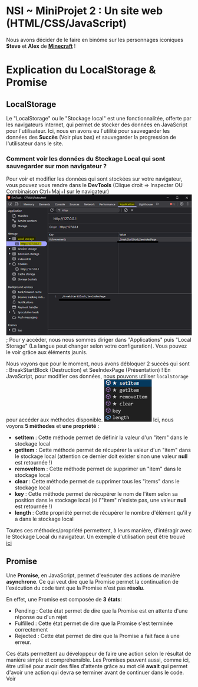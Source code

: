 # NSI ~ MiniProjet 2 : Un site web (HTML/CSS/JavaScript)

Nous avons décider de le faire en binôme sur les personnages iconiques **Steve** et **Alex** de [__Minecraft__](https://minecraft.net/) !

# Explication du LocalStorage & Promise
## LocalStorage
Le "LocalStorage" ou le "Stockage local" est une fonctionnalitée, offerte par les navigateurs internet, qui permet de stocker des données en JavaScript pour l'utilisateur.
Ici, nous en avons eu l'utilité pour sauvegarder les données des **Succès** (Voir plus bas) et sauvegarder la progression de l'utilisateur dans le site.

### Comment voir les données du Stockage Local qui sont sauvegarder sur mon navigateur ?
Pour voir et modifier les données qui sont stockées sur votre navigateur, vous pouvez vous rendre dans le **DevTools** (Clique droit => Inspecter OU Combinaison Ctrl+Maj+I sur le navigateur)
![Exemple dev Tools](assets/imgs/readme/devTools.png);
Pour y accéder, nous nous sommes diriger dans "Applications" puis "Local Storage" (La langue peut changer selon votre configuration). Vous pouvez le voir grâce aux éléments jaunis.

Nous voyons que pour le moment, nous avons débloquer 2 succès qui sont : BreakStartBlock (Destruction) et SeeIndexPage (Présentation) !
En JavaScript, pour modifier ces données, nous pouvons utiliser `localStorage` pour accéder aux méthodes disponible.
![LocalStorage](assets/imgs/readme/localStorage.png)
Ici, nous voyons **5 méthodes** et **une propriété** :
- **setItem** : Cette méthode permet de définir la valeur d'un "item" dans le stockage local
- **getItem** : Cette méthode permet de récupérer la valeur d'un "item" dans le stockage local (attention ce dernier doit exister sinon une valeur __null__ est retournée !)
- **removeItem** : Cette méthode permet de supprimer un "item" dans le stockage local
- **clear** : Cette méthode permet de supprimer tous les "items" dans le stockage local
- **key** : Cette méthode permet de récupérer le nom de l'item selon sa position dans le stockage local (si l'"item" n'existe pas, une valeur __null__ est retournée !)
- **length** : Cette propriété permet de récupérer le nombre d'élément qu'il y a dans le stockage local

Toutes ces méthodes/propriété permettent, à leurs manière, d'intéragir avec le Stockage Local du navigateur.
Un exemple d'utilisation peut être trouvé [ici](https://github.com/tgbhy/NSI-MiniProjet2/blob/3ad4c17dca8cfec69fbbddedb0a3b5e86b3f4221/assets/js/MinecraftToast.js#L75)

## Promise
Une **Promise**, en JavaScript, permet d'exécuter des actions de manière __asynchrone__.
Ce qui veut dire que la Promise permet la continuation de l'exécution du code tant que la Promise n'est pas **résolu**.

En effet, une Promise est composée de **3 états**:
- Pending : Cette état permet de dire que la Promise est en attente d'une réponse ou d'un rejet
- Fulfilled : Cette état permet de dire que la Promise s'est terminée correctement
- Rejected : Cette état permet de dire que la Promise a fait face à une erreur.

Ces états permettent au développeur de faire une action selon le résultat de manière simple et compréhensible.
Les Promises peuvent aussi, comme ici, être utilisé pour avoir des files d'attente grâce au mot clé **await** qui permet d'avoir une action qui devra se terminer avant de continuer dans le code.
Voir 